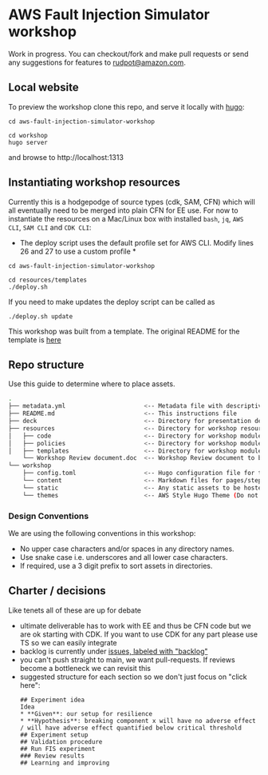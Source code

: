 # AWS Fault Injection Simulator workshop


Work in progress. You can checkout/fork and make pull requests or send any suggestions for features to rudpot@amazon.com.

## Local website

To preview the workshop clone this repo, and serve it locally with [hugo](https://gohugo.io/):

```
cd aws-fault-injection-simulator-workshop

cd workshop
hugo server
```

and browse to http://localhost:1313

## Instantiating workshop resources

Currently this is a hodgepodge of source types (cdk, SAM, CFN) which will all eventually need to be merged into plain CFN for EE use. For now to instantiate the resources on a Mac/Linux box with installed `bash`, `jq`, `AWS CLI`, `SAM CLI` and `CDK CLI`:

* The deploy script uses the default profile set for AWS CLI. Modify lines 26 and 27 to use a custom profile *

```
cd aws-fault-injection-simulator-workshop

cd resources/templates
./deploy.sh
```

If you need to make updates the deploy script can be called as

```
./deploy.sh update
```

This workshop was built from a template. The original README for the template is [here](README-template.md)

## Repo structure

Use this guide to determine where to place assets.

```bash
.
├── metadata.yml                      <-- Metadata file with descriptive information about the workshop
├── README.md                         <-- This instructions file
├── deck                              <-- Directory for presentation deck (Future use)
├── resources                         <-- Directory for workshop resources (Future use)
│   ├── code                          <-- Directory for workshop modules code
│   ├── policies                      <-- Directory for workshop modules IAM Roles and Policies
│   ├── templates                     <-- Directory for workshop modules CloudFormation templates
    └── Workshop Review document.doc  <-- Workshop Review document to be completed before your workshop is published
└── workshop                          
    ├── config.toml                   <-- Hugo configuration file for the workshop website
    └── content                       <-- Markdown files for pages/steps in workshop
    └── static                        <-- Any static assets to be hosted alongside the workshop (ie. images, scripts, documents, etc)
    └── themes                        <-- AWS Style Hugo Theme (Do not edit!)
```

### Design Conventions

We are using the following conventions in this workshop:
- No upper case characters and/or spaces in any directory names. 
- Use snake case i.e. underscores and all lower case characters.
- If required, use a 3 digit prefix to sort assets in directories.

## Charter / decisions

Like tenets all of these are up for debate

* ultimate deliverable has to work with EE and thus be CFN code but we are ok starting with CDK. If you want to use CDK for any part please use TS so we can easily integrate
* backlog is currently under [issues, labeled with "backlog"](resources/templates/)
* you can't push straight to main, we want pull-requests. If reviews become a bottleneck we can revisit this
* suggested structure for each section so we don't just focus on "click here":
  ```
  ## Experiment idea
  Idea
  * **Given**: our setup for resilience
  * **Hypothesis**: breaking component x will have no adverse effect / will have adverse effect quantified below critical threshold
  ## Experiment setup
  ## Validation procedure
  ## Run FIS experiment
  ### Review results
  ## Learning and improving
  ```